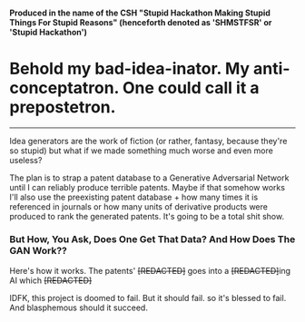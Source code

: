 #### Produced in the name of the CSH "Stupid Hackathon Making Stupid Things For Stupid Reasons" (henceforth denoted as 'SHMSTFSR' or 'Stupid Hackathon')
# Behold my bad-idea-inator.  My anti-conceptatron.  One could call it a prepostetron.

---

Idea generators are the work of fiction (or rather, fantasy, because they're so stupid) but what if we made something much worse and even more useless?

The plan is to strap a patent database to a Generative Adversarial Network until I can reliably produce terrible patents.  Maybe if that somehow works I'll also use the preexisting patent database + how many times it is referenced in journals or how many units of derivative products were produced to rank the generated patents.  It's going to be a total shit show.

### But How, You Ask, Does One Get That Data?  And How Does The GAN Work??

Here's how it works.  The patents' <s>[REDACTED]</s> goes into a <s>[REDACTED]</s>ing AI which <s>[REDACTED]</s>

IDFK, this project is doomed to fail.  But it should fail.  so it's blessed to fail.  And blasphemous should it succeed.
